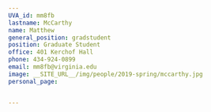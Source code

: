```yaml
---
UVA_id: mm8fb
lastname: McCarthy
name: Matthew
general_position: gradstudent
position: Graduate Student
office: 401 Kerchof Hall
phone: 434-924-0899
email: mm8fb@virginia.edu
image: __SITE_URL__/img/people/2019-spring/mccarthy.jpg
personal_page:


---
```

